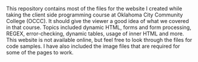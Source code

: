 This repository contains most of the files for the website I created while taking the client side programming course at Oklahoma City Community College (OCCC). It should give the viewer a good idea of what we covered in that course. Topics included dynamic HTML, forms and form processing, REGEX, error-checking, dynamic tables, usage of inner HTML and more. This website is not available online, but feel free to look through the files for code samples. I have also included the image files that are required for some of the pages to work.
